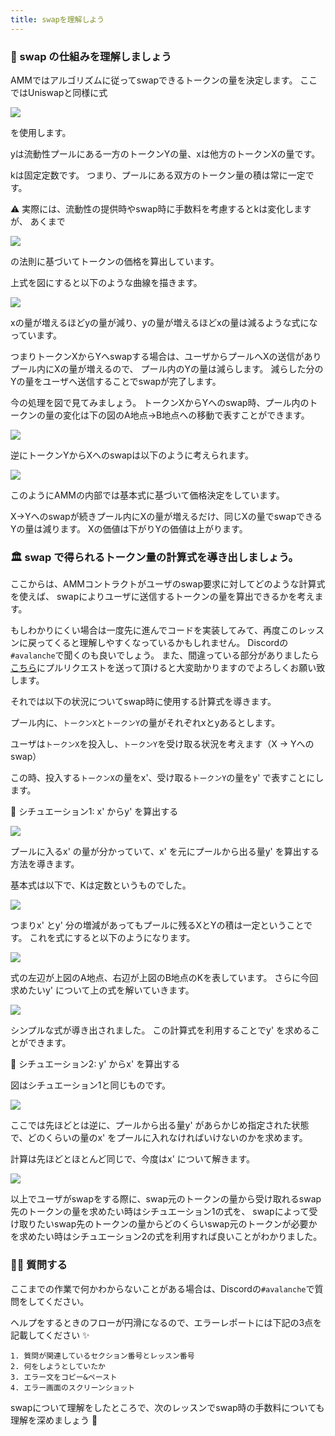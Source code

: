 ```yaml
---
title: swapを理解しよう
---
```

### 🐣 swap の仕組みを理解しましょう

AMMではアルゴリズムに従ってswapできるトークンの量を決定します。
ここではUniswapと同様に式

![](/images/AVAX-AMM/section-2/2_1_5.png)

を使用します。

yは流動性プールにある一方のトークンYの量、xは他方のトークンXの量です。

kは固定定数です。
つまり、プールにある双方のトークン量の積は常に一定です。

⚠️ 実際には、流動性の提供時やswap時に手数料を考慮するとkは変化しますが、
あくまで

![](/images/AVAX-AMM/section-2/2_1_5.png)

の法則に基づいてトークンの価格を算出しています。

上式を図にすると以下のような曲線を描きます。

![](/images/AVAX-AMM/section-2/2_1_1.png)

xの量が増えるほどyの量が減り、yの量が増えるほどxの量は減るような式になっています。

つまりトークンXからYへswapする場合は、ユーザからプールへXの送信がありプール内にXの量が増えるので、
プール内のYの量は減らします。
減らした分のYの量をユーザへ送信することでswapが完了します。

今の処理を図で見てみましょう。
トークンXからYへのswap時、プール内のトークンの量の変化は下の図のA地点->B地点への移動で表すことができます。

![](/images/AVAX-AMM/section-2/2_1_2.png)

逆にトークンYからXへのswapは以下のように考えられます。

![](/images/AVAX-AMM/section-2/2_1_3.png)

このようにAMMの内部では基本式に基づいて価格決定をしています。

X->Yへのswapが続きプール内にXの量が増えるだけ、同じXの量でswapできるYの量は減ります。
Xの価値は下がりYの価値は上がります。

### 🏛️ swap で得られるトークン量の計算式を導き出しましょう。

ここからは、AMMコントラクトがユーザのswap要求に対してどのような計算式を使えば、
swapによりユーザに送信するトークンの量を算出できるかを考えます。

もしわかりにくい場合は一度先に進んでコードを実装してみて、再度このレッスンに戻ってくると理解しやすくなっているかもしれません。
Discordの`#avalanche`で聞くのも良いでしょう。
また、間違っている部分がありましたら[こちら](https://github.com/unchain-tech/UNCHAIN-projects/issues)にプルリクエストを送って頂けると大変助かりますのでよろしくお願い致します。

それでは以下の状況についてswap時に使用する計算式を導きます。

プール内に、`トークンX`と`トークンY`の量がそれぞれxとyあるとします。

ユーザは`トークンX`を投入し、`トークンY`を受け取る状況を考えます（X -> Yへのswap）

この時、投入する`トークンX`の量をx'、受け取る`トークンY`の量をy' で表すことにします。

🦕 シチュエーション1: x' からy' を算出する

![](/images/AVAX-AMM/section-2/2_1_2.png)

プールに入るx' の量が分かっていて、x' を元にプールから出る量y' を算出する方法を導きます。

基本式は以下で、Kは定数というものでした。

![](/images/AVAX-AMM/section-2/2_1_5.png)

つまりx' とy' 分の増減があってもプールに残るXとYの積は一定ということです。
これを式にすると以下のようになります。

![](/images/AVAX-AMM/section-2/2_1_6.png)

式の左辺が上図のA地点、右辺が上図のB地点のKを表しています。
さらに今回求めたいy' について上の式を解いていきます。

![](/images/AVAX-AMM/section-2/2_1_7.png)

シンプルな式が導き出されました。
この計算式を利用することでy' を求めることができます。

🐬 シチュエーション2: y' からx' を算出する

図はシチュエーション1と同じものです。

![](/images/AVAX-AMM/section-2/2_1_2.png)

ここでは先ほどとは逆に、プールから出る量y' があらかじめ指定された状態で、どのくらいの量のx' をプールに入れなければいけないのかを求めます。

計算は先ほどとほとんど同じで、今度はx' について解きます。

![](/images/AVAX-AMM/section-2/2_1_8.png)

以上でユーザがswapをする際に、swap元のトークンの量から受け取れるswap先のトークンの量を求めたい時はシチュエーション1の式を、
swapによって受け取りたいswap先のトークンの量からどのくらいswap元のトークンが必要かを求めたい時はシチュエーション2の式を利用すれば良いことがわかりました。

### 🙋‍♂️ 質問する

ここまでの作業で何かわからないことがある場合は、Discordの`#avalanche`で質問をしてください。

ヘルプをするときのフローが円滑になるので、エラーレポートには下記の3点を記載してください ✨

```
1. 質問が関連しているセクション番号とレッスン番号
2. 何をしようとしていたか
3. エラー文をコピー&ペースト
4. エラー画面のスクリーンショット
```

swapについて理解をしたところで、次のレッスンでswap時の手数料についても理解を深めましょう 🎉

